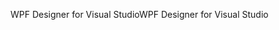 <span data-ttu-id="a8b5a-101">WPF Designer for Visual Studio</span><span class="sxs-lookup"><span data-stu-id="a8b5a-101">WPF Designer for Visual Studio</span></span>